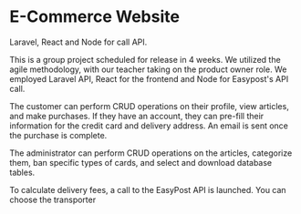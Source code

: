 # E-Commerce Website
Laravel, React and Node for call API.

This is a group project scheduled for release in 4 weeks. We utilized the agile methodology, with our teacher taking on the product owner role. We employed Laravel API, React for the frontend and Node for Easypost's API call.

The customer can perform CRUD operations on their profile, view articles, and make purchases. If they have an account, they can pre-fill their information for the credit card and delivery address. An email is sent once the purchase is complete.

The administrator can perform CRUD operations on the articles, categorize them, ban specific types of cards, and select and download database tables.

To calculate delivery fees, a call to the EasyPost API is launched. You can choose the transporter
